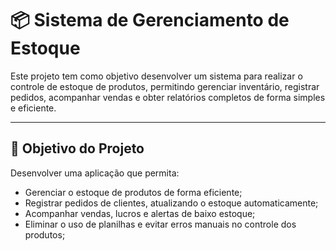# **📦 Sistema de Gerenciamento de Estoque**

Este projeto tem como objetivo desenvolver um sistema para realizar o controle de estoque de produtos, permitindo gerenciar inventário, registrar pedidos, acompanhar vendas e obter relatórios completos de forma simples e eficiente.

---

## **🎯 Objetivo do Projeto**

Desenvolver uma aplicação que permita:
 * Gerenciar o estoque de produtos de forma eficiente;
 * Registrar pedidos de clientes, atualizando o estoque automaticamente;
 * Acompanhar vendas, lucros e alertas de baixo estoque;
 * Eliminar o uso de planilhas e evitar erros manuais no controle dos produtos;
